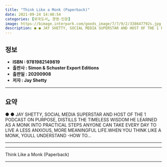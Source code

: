 ```yaml
---
title: "Think Like a Monk (Paperback)"
date: 2021-09-24 14:48:54
categories: [외국도서, 경영-인문]
image: https://bimage.interpark.com/goods_image/7/7/9/2/338647792s.jpg
description: ● ● JAY SHETTY, SOCIAL MEDIA SUPERSTAR AND HOST OF THE 1 PODCAST ON PURPOSE, DISTILLS THE TIMELESS WISDOM HE LEARNED AS A MONK INTO PRACTICAL STEPS ANYONE CAN
---
```


## **정보**

- **ISBN : 9781982149819**
- **출판사 : Simon & Schuster Export Editions**
- **출판일 : 20200908**
- **저자 : Jay Shetty**

------



## **요약**

●  ●  JAY SHETTY, SOCIAL MEDIA SUPERSTAR AND HOST OF THE 1 PODCAST ON PURPOSE, DISTILLS THE TIMELESS WISDOM HE LEARNED AS A MONK INTO PRACTICAL STEPS ANYONE CAN TAKE EVERY DAY TO LIVE A LESS ANXIOUS, MORE MEANINGFUL LIFE.WHEN YOU THINK LIKE A MONK, YOULL UNDERSTAND
-HOW TO... 

------



------


Think Like a Monk (Paperback) 

------


